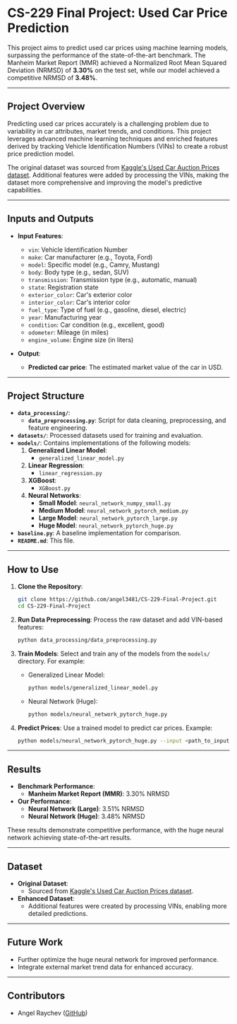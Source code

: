 # CS-229 Final Project: Used Car Price Prediction

This project aims to predict used car prices using machine learning models, surpassing the performance of the state-of-the-art benchmark. The Manheim Market Report (MMR) achieved a Normalized Root Mean Squared Deviation (NRMSD) of **3.30%** on the test set, while our model achieved a competitive NRMSD of **3.48%**.

---

## **Project Overview**
Predicting used car prices accurately is a challenging problem due to variability in car attributes, market trends, and conditions. This project leverages advanced machine learning techniques and enriched features derived by tracking Vehicle Identification Numbers (VINs) to create a robust price prediction model.

The original dataset was sourced from [Kaggle's Used Car Auction Prices dataset](https://www.kaggle.com/datasets/tunguz/used-car-auction-prices). Additional features were added by processing the VINs, making the dataset more comprehensive and improving the model's predictive capabilities.

---

## **Inputs and Outputs**
- **Input Features**:
  - `vin`: Vehicle Identification Number
  - `make`: Car manufacturer (e.g., Toyota, Ford)
  - `model`: Specific model (e.g., Camry, Mustang)
  - `body`: Body type (e.g., sedan, SUV)
  - `transmission`: Transmission type (e.g., automatic, manual)
  - `state`: Registration state
  - `exterior_color`: Car's exterior color
  - `interior_color`: Car's interior color
  - `fuel_type`: Type of fuel (e.g., gasoline, diesel, electric)
  - `year`: Manufacturing year
  - `condition`: Car condition (e.g., excellent, good)
  - `odometer`: Mileage (in miles)
  - `engine_volume`: Engine size (in liters)

- **Output**:
  - **Predicted car price**: The estimated market value of the car in USD.

---

## **Project Structure**
- **`data_processing/`**: 
  - **`data_preprocessing.py`**: Script for data cleaning, preprocessing, and feature engineering.
- **`datasets/`**: Processed datasets used for training and evaluation.
- **`models/`**: Contains implementations of the following models:
  1. **Generalized Linear Model**:
     - `generalized_linear_model.py`
  2. **Linear Regression**:
     - `linear_regression.py`
  3. **XGBoost**:
     - `XGBoost.py`
  4. **Neural Networks**:
     - **Small Model**: `neural_network_numpy_small.py`
     - **Medium Model**: `neural_network_pytorch_medium.py`
     - **Large Model**: `neural_network_pytorch_large.py`
     - **Huge Model**: `neural_network_pytorch_huge.py`
- **`baseline.py`**: A baseline implementation for comparison.
- **`README.md`**: This file.

---

## **How to Use**
1. **Clone the Repository**:
   ```bash
   git clone https://github.com/angel3481/CS-229-Final-Project.git
   cd CS-229-Final-Project
   ```

2. **Run Data Preprocessing**:
   Process the raw dataset and add VIN-based features:
   ```bash
   python data_processing/data_preprocessing.py
   ```

3. **Train Models**:
   Select and train any of the models from the `models/` directory. For example:
   - Generalized Linear Model:
     ```bash
     python models/generalized_linear_model.py
     ```
   - Neural Network (Huge):
     ```bash
     python models/neural_network_pytorch_huge.py
     ```

4. **Predict Prices**:
   Use a trained model to predict car prices. Example:
   ```bash
   python models/neural_network_pytorch_huge.py --input <path_to_input_file> --output <path_to_output_file>
   ```

---

## **Results**
- **Benchmark Performance**:
  - **Manheim Market Report (MMR)**: 3.30% NRMSD
- **Our Performance**:
  - **Neural Network (Large)**: 3.51% NRMSD
  - **Neural Network (Huge)**: 3.48% NRMSD
  
These results demonstrate competitive performance, with the huge neural network achieving state-of-the-art results.

---

## **Dataset**
- **Original Dataset**:
  - Sourced from [Kaggle's Used Car Auction Prices dataset](https://www.kaggle.com/datasets/tunguz/used-car-auction-prices).
- **Enhanced Dataset**:
  - Additional features were created by processing VINs, enabling more detailed predictions.

---

## **Future Work**
- Further optimize the huge neural network for improved performance.
- Integrate external market trend data for enhanced accuracy.

---

## **Contributors**
- Angel Raychev ([GitHub](https://github.com/angel3481))
